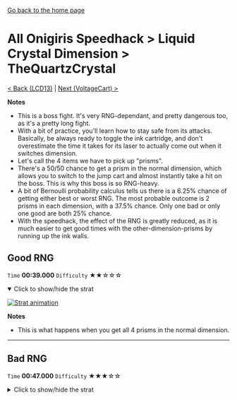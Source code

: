 [Go back to the home page](https://github.com/Doublevil/scbspeedrun)

# All Onigiris Speedhack > Liquid Crystal Dimension > TheQuartzCrystal

[< Back (LCD13)](https://github.com/Doublevil/scbspeedrun/blob/main/levels/arb_sh/LCD/LCD13.md) | [Next (VoltageCart) >](https://github.com/Doublevil/scbspeedrun/blob/main/levels/arb_sh/LCD/VoltageCart.md)

**Notes**
- This is a boss fight. It's very RNG-dependant, and pretty dangerous too, as it's a pretty long fight.
- With a bit of practice, you'll learn how to stay safe from its attacks. Basically, be always ready to toggle the ink cartridge, and don't overestimate the time it takes for its laser to actually come out when it switches dimension.
- Let's call the 4 items we have to pick up "prisms".
- There's a 50/50 chance to get a prism in the normal dimension, which allows you to switch to the jump cart and almost instantly take a hit on the boss. This is why this boss is so RNG-heavy.
- A bit of Bernoulli probability calculus tells us there is a 6.25% chance of getting either best or worst RNG. The most probable outcome is 2 prisms in each dimension, with a 37.5% chance. Only one bad or only one good are both 25% chance.
- With the speedhack, the effect of the RNG is greatly reduced, as it is much easier to get good times with the other-dimension-prisms by running up the ink walls.

## Good RNG

`Time` **00:39.000** `Difficulty` ★★☆☆☆
<details open>
  <summary>Click to show/hide the strat</summary>

  [![Strat animation](https://github.com/Doublevil/scbspeedrun/blob/main/media/levels/LCD/TheQuartzCrystal_Lucky.webp)](https://github.com/Doublevil/scbspeedrun/blob/main/media/levels/LCD/TheQuartzCrystal_Lucky.mp4?raw=true)

  **Notes**
  - This is what happens when you get all 4 prisms in the normal dimension.
</details>

---
## Bad RNG

`Time` **00:47.000** `Difficulty` ★★★☆☆
<details>
  <summary>Click to show/hide the strat</summary>

  [![Strat animation](https://github.com/Doublevil/scbspeedrun/blob/main/media/levels/LCD/TheQuartzCrystal_Unlucky.webp)](https://github.com/Doublevil/scbspeedrun/blob/main/media/levels/LCD/TheQuartzCrystal_Unlucky.mp4?raw=true)

  **Notes**
  - This is what happens when you get all 4 prisms in the other dimension.
  - Wall jumps on the in walls on the left half of the room will allow you to reach any of the prism slots in the other dimension.
</details>
